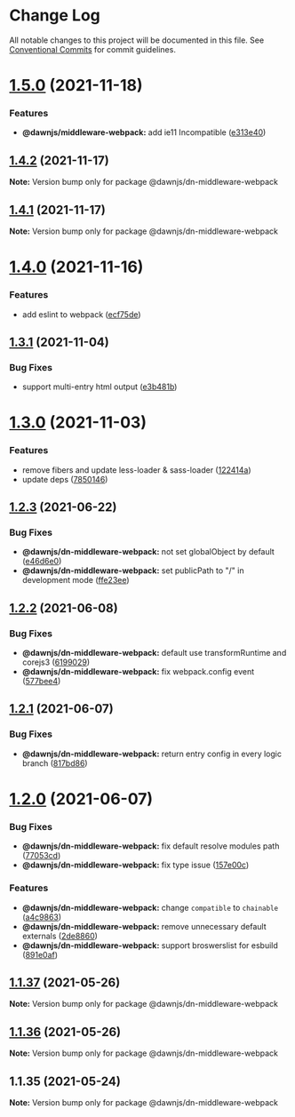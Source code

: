 # Change Log

All notable changes to this project will be documented in this file.
See [Conventional Commits](https://conventionalcommits.org) for commit guidelines.

# [1.5.0](https://github.com/alibaba/dawn/compare/@dawnjs/dn-middleware-webpack@1.4.2...@dawnjs/dn-middleware-webpack@1.5.0) (2021-11-18)

### Features

- **@dawnjs/middleware-webpack:** add ie11 Incompatible ([e313e40](https://github.com/alibaba/dawn/commit/e313e40fd271c91c73604813be9cefdec8144984))

## [1.4.2](https://github.com/alibaba/dawn/compare/@dawnjs/dn-middleware-webpack@1.4.1...@dawnjs/dn-middleware-webpack@1.4.2) (2021-11-17)

**Note:** Version bump only for package @dawnjs/dn-middleware-webpack

## [1.4.1](https://github.com/alibaba/dawn/compare/@dawnjs/dn-middleware-webpack@1.4.0...@dawnjs/dn-middleware-webpack@1.4.1) (2021-11-17)

**Note:** Version bump only for package @dawnjs/dn-middleware-webpack

# [1.4.0](https://github.com/alibaba/dawn/compare/@dawnjs/dn-middleware-webpack@1.3.1...@dawnjs/dn-middleware-webpack@1.4.0) (2021-11-16)

### Features

- add eslint to webpack ([ecf75de](https://github.com/alibaba/dawn/commit/ecf75de199460498311b1be355818a8d86c50a4e))

## [1.3.1](https://github.com/alibaba/dawn/compare/@dawnjs/dn-middleware-webpack@1.3.0...@dawnjs/dn-middleware-webpack@1.3.1) (2021-11-04)

### Bug Fixes

- support multi-entry html output ([e3b481b](https://github.com/alibaba/dawn/commit/e3b481bcfd177ec26f52a5f0b26bd1253bf412de))

# [1.3.0](https://github.com/alibaba/dawn/compare/@dawnjs/dn-middleware-webpack@1.2.3...@dawnjs/dn-middleware-webpack@1.3.0) (2021-11-03)

### Features

- remove fibers and update less-loader & sass-loader ([122414a](https://github.com/alibaba/dawn/commit/122414aed29095e1fcc4ec016cfb32b2c6637f5f))
- update deps ([7850146](https://github.com/alibaba/dawn/commit/7850146b339a87ce345b4e917186d1eae43b20b1))

## [1.2.3](https://github.com/alibaba/dawn/compare/@dawnjs/dn-middleware-webpack@1.2.2...@dawnjs/dn-middleware-webpack@1.2.3) (2021-06-22)

### Bug Fixes

- **@dawnjs/dn-middleware-webpack:** not set globalObject by default ([e46d6e0](https://github.com/alibaba/dawn/commit/e46d6e09a02ad4215cf9403198351016443eefd4))
- **@dawnjs/dn-middleware-webpack:** set publicPath to "/" in development mode ([ffe23ee](https://github.com/alibaba/dawn/commit/ffe23eeba4d19c76bc2e70d9ca878a8f1b0255cf))

## [1.2.2](https://github.com/alibaba/dawn/compare/@dawnjs/dn-middleware-webpack@1.2.1...@dawnjs/dn-middleware-webpack@1.2.2) (2021-06-08)

### Bug Fixes

- **@dawnjs/dn-middleware-webpack:** default use transformRuntime and corejs3 ([6199029](https://github.com/alibaba/dawn/commit/61990290319c2f102b192eac4d9af6170b6c24fe))
- **@dawnjs/dn-middleware-webpack:** fix webpack.config event ([577bee4](https://github.com/alibaba/dawn/commit/577bee421a8f5195a3d8061bd35febc1e7f291a3))

## [1.2.1](https://github.com/alibaba/dawn/compare/@dawnjs/dn-middleware-webpack@1.2.0...@dawnjs/dn-middleware-webpack@1.2.1) (2021-06-07)

### Bug Fixes

- **@dawnjs/dn-middleware-webpack:** return entry config in every logic branch ([817bd86](https://github.com/alibaba/dawn/commit/817bd86c634a96352577026ca62ad2b1f9959a61))

# [1.2.0](https://github.com/alibaba/dawn/compare/@dawnjs/dn-middleware-webpack@1.1.37...@dawnjs/dn-middleware-webpack@1.2.0) (2021-06-07)

### Bug Fixes

- **@dawnjs/dn-middleware-webpack:** fix default resolve modules path ([77053cd](https://github.com/alibaba/dawn/commit/77053cdcb6e5ba9aa3ccdb46728351df40554c9f))
- **@dawnjs/dn-middleware-webpack:** fix type issue ([157e00c](https://github.com/alibaba/dawn/commit/157e00cd1ee4f03b6593af753a4a83a9652d334a))

### Features

- **@dawnjs/dn-middleware-webpack:** change `compatible` to `chainable` ([a4c9863](https://github.com/alibaba/dawn/commit/a4c986353c9715e51a12ef020f727d07c967d086))
- **@dawnjs/dn-middleware-webpack:** remove unnecessary default externals ([2de8860](https://github.com/alibaba/dawn/commit/2de886081e03eca0667525736f0141dabc97b65e))
- **@dawnjs/dn-middleware-webpack:** support broswerslist for esbuild ([891e0af](https://github.com/alibaba/dawn/commit/891e0af7268860097eec5a13e1ff51ac99f4f5eb))

## [1.1.37](https://github.com/alibaba/dawn/compare/@dawnjs/dn-middleware-webpack@1.1.36...@dawnjs/dn-middleware-webpack@1.1.37) (2021-05-26)

**Note:** Version bump only for package @dawnjs/dn-middleware-webpack

## [1.1.36](https://github.com/alibaba/dawn/compare/@dawnjs/dn-middleware-webpack@1.1.35...@dawnjs/dn-middleware-webpack@1.1.36) (2021-05-26)

**Note:** Version bump only for package @dawnjs/dn-middleware-webpack

## 1.1.35 (2021-05-24)

**Note:** Version bump only for package @dawnjs/dn-middleware-webpack
